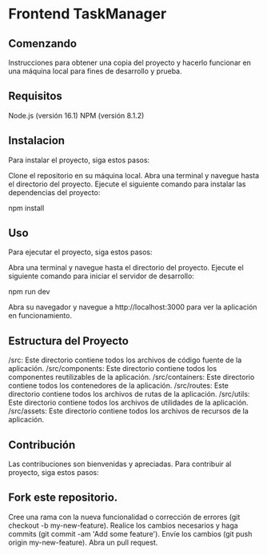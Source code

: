 # Frontend TaskManager

## Comenzando
Instrucciones para obtener una copia del proyecto y hacerlo funcionar en una máquina local para fines de desarrollo y prueba.

## Requisitos
Node.js (versión 16.1)
NPM (versión 8.1.2)

## Instalacion
Para instalar el proyecto, siga estos pasos:

Clone el repositorio en su máquina local. Abra una terminal y navegue hasta el directorio del proyecto. Ejecute el siguiente comando para instalar las dependencias del proyecto:

npm install

## Uso
Para ejecutar el proyecto, siga estos pasos:

Abra una terminal y navegue hasta el directorio del proyecto. Ejecute el siguiente comando para iniciar el servidor de desarrollo:

npm run dev

Abra su navegador y navegue a http://localhost:3000 para ver la aplicación en funcionamiento.

## Estructura del Proyecto
/src: Este directorio contiene todos los archivos de código fuente de la aplicación.
/src/components: Este directorio contiene todos los componentes reutilizables de la aplicación.
/src/containers: Este directorio contiene todos los contenedores de la aplicación.
/src/routes: Este directorio contiene todos los archivos de rutas de la aplicación.
/src/utils: Este directorio contiene todos los archivos de utilidades de la aplicación.
/src/assets: Este directorio contiene todos los archivos de recursos de la aplicación.


## Contribución
Las contribuciones son bienvenidas y apreciadas. Para contribuir al proyecto, siga estos pasos:

## Fork este repositorio.
Cree una rama con la nueva funcionalidad o corrección de errores (git checkout -b my-new-feature).
Realice los cambios necesarios y haga commits (git commit -am 'Add some feature').
Envíe los cambios (git push origin my-new-feature).
Abra un pull request.
